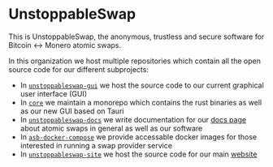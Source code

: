 # UnstoppableSwap
This is UnstoppableSwap, the anonymous, trustless and secure software for Bitcoin <-> Monero atomic swaps. 

In this organization we host multiple repositories which contain all the open source code for our different subprojects:

 - In [`unstoppableswap-gui`](https://github.com/UnstoppableSwap/unstoppableswap-gui) we host the source code to our current graphical user interface (GUI) 
 - In [`core`](https://github.com/UnstoppableSwap/core) we maintain a monorepo which contains the rust binaries as well as our new GUI based on Tauri
 - In [`unstoppableswap-docs`](https://github.com/UnstoppableSwap/unstoppableswap-docs) we write documentation for our [docs page](https://docs.unstoppableswap.net) about atomic swaps in general as well as our software
 - In [`asb-docker-compose`](https://github.com/UnstoppableSwap/asb-docker-compose) we provide accessable docker images for those interested in running a swap provider service
 - In [`unstoppableswap-site`](https://github.com/UnstoppableSwap/unstoppableswap-site) we host the source code for our main [website](https://unstoppableswap.net/)
